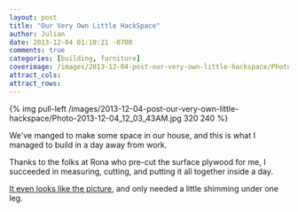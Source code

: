 ```yaml
---
layout: post
title: "Our Very Own Little HackSpace"
author: Julian
date: 2013-12-04 01:10:21 -0700
comments: true
categories: [building, furniture]
coverimage: /images/2013-12-04-post-our-very-own-little-hackspace/Photo-2013-12-04_12_03_43AM.jpg
attract_cols:
attract_rows:
---
```

{% img pull-left /images/2013-12-04-post-our-very-own-little-hackspace/Photo-2013-12-04_12_03_43AM.jpg 320 240 %}

We've manged to make some space in our house, and this is what I managed to build in a day away from work. 

<!-- more -->

Thanks to the folks at Rona who pre-cut the surface plywood for me, I succeeded in measuring, cutting, and putting it all together inside a day.

[It even looks like the picture](http://www.familyhandyman.com/workshop/workbench/how-to-build-a-workbench-super-simple-50-bench/view-all), and only needed a little shimming under one leg.


